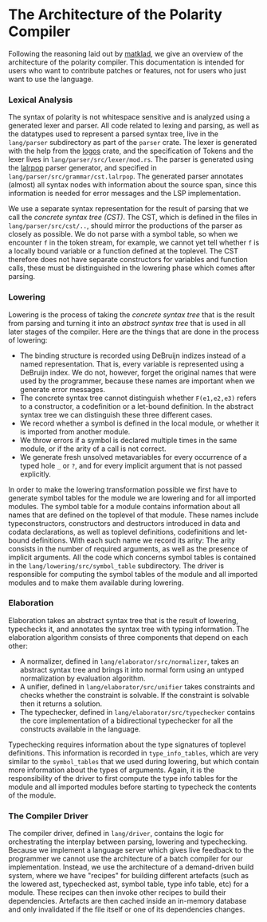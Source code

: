 # The Architecture of the Polarity Compiler

Following the reasoning laid out by [matklad](https://matklad.github.io/2021/02/06/ARCHITECTURE.md.html), we give an overview of the architecture of the polarity compiler.
This documentation is intended for users who want to contribute patches or features, not for users who just want to use the language.

### Lexical Analysis

The syntax of polarity is not whitespace sensitive and is analyzed using a generated lexer and parser.
All code related to lexing and parsing, as well as the datatypes used to represent a parsed syntax tree, live in the `lang/parser` subdirectory as part of the `parser` crate.
The lexer is generated with the help from the [logos](https://docs.rs/logos/latest/logos/) crate, and the specification of Tokens and the lexer lives in `lang/parser/src/lexer/mod.rs`.
The parser is generated using the [lalrpop](https://lalrpop.github.io/lalrpop/) parser generator, and specified in `lang/parser/src/grammar/cst.lalrpop`.
The generated parser annotates (almost) all syntax nodes with information about the source span, since this information is needed for error messages and the LSP implementation.

We use a separate syntax representation for the result of parsing that we call the *concrete syntax tree (CST)*.
The CST, which is defined in the files in  `lang/parser/src/cst/..`, should mirror the productions of the parser as closely as possible.
We do not parse with a symbol table, so when we encounter `f` in the token stream, for example, we cannot yet tell whether `f` is a locally bound variable or a function defined at the toplevel.
The CST therefore does not have separate constructors for variables and function calls, these must be distinguished in the lowering phase which comes after parsing.

### Lowering

Lowering is the process of taking the *concrete syntax tree* that is the result from parsing and turning it into an *abstract syntax tree* that is used in all later stages of the compiler.
Here are the things that are done in the process of lowering:

- The binding structure is recorded using DeBruijn indizes instead of a named representation. That is, every variable is represented using a DeBruijn index. We do not, however, forget the original names that were used by the programmer, because these names are important when we generate error messages.
- The concrete syntax tree cannot distinguish whether `F(e1,e2,e3)` refers to a constructor, a codefinition or a let-bound definition. In the abstract syntax tree we can distinguish these three different cases.
- We record whether a symbol is defined in the local module, or whether it is imported from another module.
- We throw errors if a symbol is declared multiple times in the same module, or if the arity of a call is not correct.
- We generate fresh unsolved metavariables for every occurrence of a typed hole `_` or `?`, and for every implicit argument that is not passed explicitly.

In order to make the lowering transformation possible we first have to generate symbol tables for the module we are lowering and for all imported modules.
The symbol table for a module contains information about all names that are defined on the toplevel of that module.
These names include typeconstructors, constructors and destructors introduced in data and codata declarations, as well as toplevel definitions, codefinitions and let-bound definitions.
With each such name we record its arity: The arity consists in the number of required arguments, as well as the presence of implicit arguments.
All the code which concerns symbol tables is contained in the `lang/lowering/src/symbol_table` subdirectory.
The driver is responsible for computing the symbol tables of the module and all imported modules and to make them available during lowering.


### Elaboration

Elaboration takes an abstract syntax tree that is the result of lowering, typechecks it, and annotates the syntax tree with typing information.
The elaboration algorithm consists of three components that depend on each other:

- A normalizer, defined in `lang/elaborator/src/normalizer`, takes an abstract syntax tree and brings it into normal form using an untyped normalization by evaluation algorithm.
- A unifier, defined in `lang/elaborator/src/unifier` takes constraints and checks whether the constraint is solvable.
  If the constraint is solvable then it returns a solution.
- The typechecker, defined in `lang/elaborator/src/typechecker` contains the core implementation of a bidirectional typechecker for all the constructs available in the language.

Typechecking requires information about the type signatures of toplevel definitions.
This information is recorded in `type_info_tables`, which are very similar to the `symbol_tables` that we used during lowering, but which contain more information about the types of arguments.
Again, it is the responsibility of the driver to first compute the type info tables for the module and all imported modules before starting to typecheck the contents of the module.

### The Compiler Driver

The compiler driver, defined in `lang/driver`, contains the logic for orchestrating the interplay between parsing, lowering and typechecking.
Because we implement a language server which gives live feedback to the programmer we cannot use the architecture of a batch compiler for our implementation.
Instead, we use the architecture of a demand-driven build system, where we have "recipes" for building different artefacts (such as the lowered ast, typechecked ast, symbol table, type info table, etc) for a module. These recipes can then invoke other recipes to build their dependencies.
Artefacts are then cached inside an in-memory database and only invalidated if the file itself or one of its dependencies changes.